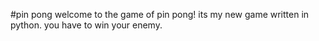 #pin pong
welcome to the game of pin pong!
its my new game written in python.
you have to win your enemy.
